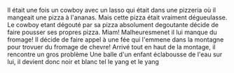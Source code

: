 Il était une fois un cowboy avec un lasso qui était dans une pizzeria où il mangeait une pizza à l'ananas.
Mais cette pizza était vraiment dégueulasse.
Le cowboy etant dégouté par sa pizza absolument degoutante décide de faire pousser ses propres pizza. Miam! 
Malheuresmenet il lui manque du fromage! Il décide de faire appel à une fée qui l'emmene dans la montagne pour trovuer du fromage de chevre!
Arrivé tout en haut de la montage, il rencontre un gros problème
Une balle d'un enfant éclabousse de l'eau sur lui, il devient donc noir et blanc tel le yang et le yang
